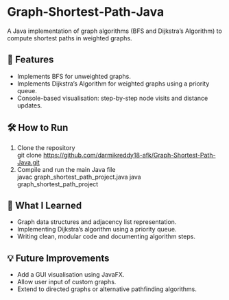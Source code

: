 # Graph‑Shortest‑Path‑Java
A Java implementation of graph algorithms (BFS and Dijkstra’s Algorithm) to compute shortest paths in weighted graphs.

## 🚀 Features
- Implements BFS for unweighted graphs.  
- Implements Dijkstra’s Algorithm for weighted graphs using a priority queue.  
- Console-based visualisation: step-by-step node visits and distance updates.

## 🛠️ How to Run
1. Clone the repository  
   git clone https://github.com/darmikreddy18-afk/Graph-Shortest-Path-Java.git
2. Compile and run the main Java file  
   javac graph_shortest_path_project.java
   java graph_shortest_path_project

## 🧠 What I Learned
- Graph data structures and adjacency list representation.  
- Implementing Dijkstra’s algorithm using a priority queue.  
- Writing clean, modular code and documenting algorithm steps.

## 💡 Future Improvements
- Add a GUI visualisation using JavaFX.  
- Allow user input of custom graphs.  
- Extend to directed graphs or alternative pathfinding algorithms.
